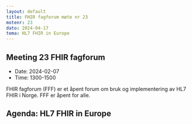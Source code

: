 ```yaml
---
layout: default
title: FHIR fagforum møte nr 23
motenr: 23
dato: 2024-04-17
tema: HL7 FHIR in Europe
---
```


## Meeting 23 FHIR fagforum

* Date: 2024-02-07
* Time: 1300-1500

FHIR fagforum (FFF) er et åpent forum om bruk og implementering av HL7 FHIR i Norge. FFF er åpent for alle.

## Agenda: HL7 FHIR in Europe  
